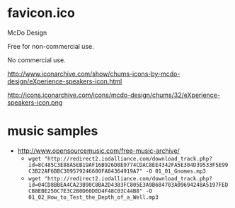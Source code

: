 favicon.ico
===

McDo Design

Free for non-commercial use.

No commercial use.

<http://www.iconarchive.com/show/chums-icons-by-mcdo-design/eXperience-speakers-icon.html>

<http://icons.iconarchive.com/icons/mcdo-design/chums/32/eXperience-speakers-icon.png>

music samples
===

  * <http://www.opensourcemusic.com/free-music-archive/>
    * `wget "http://redirect2.iodalliance.com/download_track.php?id=8C485C3E88A5EB19AF16B926D8E9774CDAC8EE4342FA5E304D39533F5E99C3B22AF6BBC309579246680FA84364919A7" -O 01_01_Gnomes.mp3`
    * `wget "http://redirect2.iodalliance.com/download_track.php?id=04CD8BBEA4CA23B90C8BA2D4383FC805E3A9B684703A09694248A5197FEDCB8EBE250C7E3C2B0D60DED4F48C03C44B8" -O 01_02_How_to_Test_the_Depth_of_a_Well.mp3`
